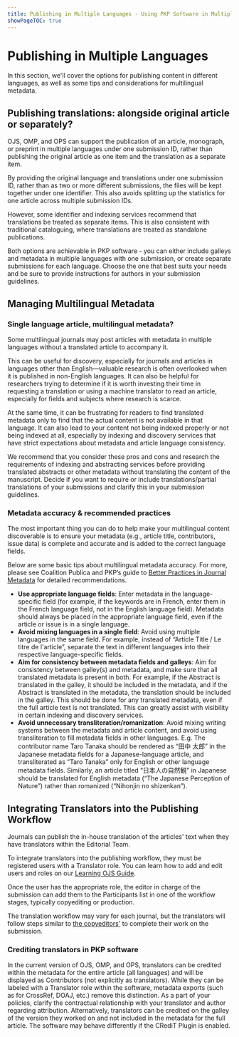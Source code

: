 ```yaml
---
title: Publishing in Multiple Languages - Using PKP Software in Multiple Languages
showPageTOC: true
---
```


# Publishing in Multiple Languages

In this section, we'll cover the options for publishing content in different languages, as well as some tips and considerations for multilingual metadata.

## Publishing translations: alongside original article or separately?

OJS, OMP, and OPS can support the publication of an article, monograph, or preprint in multiple languages under one submission ID, rather than publishing the original article as one item and the translation as a separate item.

By providing the original language and translations under one submission ID, rather than as two or more different submissions, the files will be kept together under one identifier. This also avoids splitting up the statistics for one article across multiple submission IDs.

However, some identifier and indexing services recommend that translations be treated as separate items. This is also consistent with traditional cataloguing, where translations are treated as standalone publications.

Both options are achievable in PKP software - you can either include galleys and metadata in multiple languages with one submission, or create separate submissions for each language. Choose the one that best suits your needs and be sure to provide instructions for authors in your submission guidelines.

## Managing Multilingual Metadata

### Single language article, multilingual metadata?

Some multilingual journals may post articles with metadata in multiple languages without a translated article to accompany it.

This can be useful for discovery, especially for journals and articles in languages other than English—valuable research is often overlooked when it is published in non-English languages. It can also be helpful for researchers trying to determine if it is worth investing their time in requesting a translation or using a machine translator to read an article, especially for fields and subjects where research is scarce.

At the same time, it can be frustrating for readers to find translated metadata only to find that the actual content is not available in that language. It can also lead to your content not being indexed properly or not being indexed at all, especially by indexing and discovery services that have strict expectations about metadata and article language consistency.

We recommend that you consider these pros and cons and research the requirements of indexing and abstracting services before providing translated abstracts or other metadata without translating the content of the manuscript. Decide if you want to require or include translations/partial translations of your submissions and clarify this in your submission guidelines.

### Metadata accuracy & recommended practices

The most important thing you can do to help make your multilingual content discoverable is to ensure your metadata (e.g., article title, contributors, issue data) is complete and accurate and is added to the correct language fields.

Below are some basic tips about multilingual metadata accuracy. For more, please see Coalition Publica and PKP’s guide to [Better Practices in Journal Metadata](https://docs.pkp.sfu.ca/metadata-practices/en/) for detailed recommendations.

-   **Use appropriate language fields**: Enter metadata in the language-specific field (for example, if the keywords are in French, enter them in the French language field, not in the English language field). Metadata should always be placed in the appropriate language field, even if the article or issue is in a single language.
-   **Avoid mixing languages in a single field**: Avoid using multiple languages in the same field. For example, instead of “Article Title / Le titre de l'article”, separate the text in different languages into their respective language-specific fields.
-   **Aim for consistency between metadata fields and galleys**: Aim for consistency between galley(s) and metadata, and make sure that all translated metadata is present in both. For example, if the Abstract is translated in the galley, it should be included in the metadata, and if the Abstract is translated in the metadata, the translation should be included in the galley. This should be done for any translated metadata, even if the full article text is not translated. This can greatly assist with visibility in certain indexing and discovery services.
-   **Avoid unnecessary transliteration/romanization**: Avoid mixing writing systems between the metadata and article content, and avoid using transliteration to fill metadata fields in other languages. E.g. The contributor name Taro Tanaka should be rendered as “田中 太郎” in the Japanese metadata fields for a Japanese-language article, and transliterated as “Taro Tanaka” only for English or other language metadata fields. Similarly, an article titled “日本人の自然観” in Japanese should be translated for English metadata (“The Japanese Perception of Nature”) rather than romanized (“Nihonjin no shizenkan”).


## Integrating Translators into the Publishing Workflow

Journals can publish the in-house translation of the articles' text when they have translators within the Editorial Team.

To integrate translators into the publishing workflow, they must be registered users with a Translator role. You can learn how to add and edit users and roles on our [Learning OJS Guide](https://docs.pkp.sfu.ca/learning-ojs/en/users-and-roles#users).

Once the user has the appropriate role, the editor in charge of the submission can add them to the Participants list in one of the workflow stages, typically copyediting or production.

The translation workflow may vary for each journal, but the translators will follow steps similar to [the copyeditors'](https://docs.pkp.sfu.ca/learning-ojs/en/editorial-workflow#copyediting) to complete their work on the submission.

### Crediting translators in PKP software

In the current version of OJS, OMP, and OPS, translators can be credited within the metadata for the entire article (all languages) and will be displayed as Contributors (not explicitly as translators). While they can be labeled with a Translator role within the software, metadata exports (such as for CrossRef, DOAJ, etc.) remove this distinction. As a part of your policies, clarify the contractual relationship with your translator and author regarding attribution. Alternatively, translators can be credited on the galley of the version they worked on and not included in the metadata for the full article. The software may behave differently if the CRediT Plugin is enabled.
